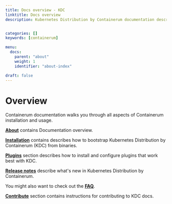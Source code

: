 ```yaml
---
title: Docs overview - KDC
linktitle: Docs overview
description: Kubernetes Distribution by Containerum documentation describes how to setup and use a Kubernetes cluster with KDC.


categories: []
keywords: [containerum]

menu:
  docs:
    parent: "about"
    weight: 1
    identifier: "about-index"

draft: false
---
```


# Overview
Containerum documentation walks you through all aspects of Containerum installation and usage.

**[About](/about)** contains Documentation overview.

**[Installation](/installation/prerequirements)** contains describes how to bootstrap Kubernetes Distribution by Containerum (KDC) from binaries.

**[Plugins](/plugins/)** section describes how to install and configure plugins that work best with KDC.

**[Release notes](/release-notes/)** describe what's new in Kubernetes Distribution by Containerum.

You might also want to check out the **[FAQ](/faq)**.

**[Contribute](/contribute/)** section contains instructions for contributing to KDC docs.
